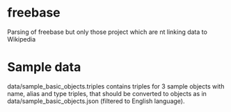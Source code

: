 freebase
========

Parsing of freebase but only those project which are nt linking data to Wikipedia

Sample data
===========

data/sample_basic_objects.triples contains triples for 3 sample objects with name, alias and type triples, that should be converted to objects as in data/sample_basic_objects.json (filtered to English language).